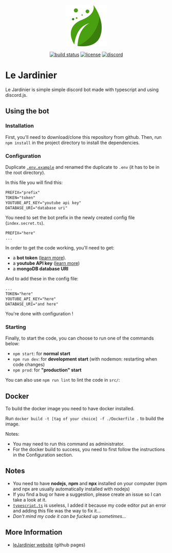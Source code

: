 <p align="center">
  <img src="https://github.com/valflrt/lejardinier/blob/pages/pp.png?raw=true" width="128px" height="auto">

  <p align="center">
    <a href="https://github.com/valflrt/lejardinier/actions/workflows/push.yml"><img alt="build status" src="https://img.shields.io/github/workflow/status/valflrt/lejardinier/Build" /></a>
    <a href="https://github.com/valflrt/lejardinier/blob/main/LICENSE"><img alt="license" src="https://img.shields.io/github/license/valflrt/lejardinier" /></a>
    <a href="https://discord.gg/8PA9M2rqgd" target="_blank"><img alt="discord" src="https://img.shields.io/discord/774689668309450833?color=rgb%2888%2C%20101%2C%20242%29&label=discord&logo=discord&logoColor=%23fff" /></a>
  </p>
</p>

# Le Jardinier

Le Jardinier is simple simple discord bot made with typescript and using discord.js.

## Using the bot

### Installation

First, you'll need to download/clone this repository from github.
Then, run `npm install` in the project directory to install the dependencies.

### Configuration

Duplicate [`.env.example`](./.env.example) and renamed the duplicate to `.env` (it has to be in the root directory).

In this file you will find this:

```
PREFIX="prefix"
TOKEN="token"
YOUTUBE_API_KEY="youtube api key"
DATABASE_URI="database uri"
```

You need to set the bot prefix in the newly created config file (`index.secret.ts`).

```
PREFIX="here"
...
```

In order to get the code working, you'll need to get:

- a **bot token** ([learn more](https://discordjs.guide/preparations/setting-up-a-bot-application.html)).
- a **youtube API key** ([learn more](https://www.embedplus.com/how-to-create-a-youtube-api-key.aspx))
- a **mongoDB database URI**

And to add these in the config file:

```
...
TOKEN="here"
YOUTUBE_API_KEY="here"
DATABASE_URI="and here"
```

You're done with configuration !

### Starting

Finally, to start the code, you can choose to run one of the commands below:

- `npm start`: for **normal start**
- `npm run dev`: for **development start** (with nodemon: restarting when code changes)
- `npm prod`: for **"production" start**

You can also use `npm run lint` to lint the code in `src/`:

## Docker

To build the docker image you need to have docker installed.

Run `docker build -t [tag of your choice] -f ./Dockerfile .` to build the image.

Notes:

- You may need to run this command as administrator.
- For the docker build to success, you need to first follow the instructions in the Configuration section.

## Notes

- You need to have **nodejs**, **npm** and **npx** installed on your computer (npm and npx are usually automatically installed with nodejs)
- If you find a bug or have a suggestion, please create an issue so I can take a look at it.
- [`typescript.ts`](./typescript.ts) is useless, I added it because my code editor put an error and adding this file was the way to fix it...
- _Don't mind my code it can be fucked up sometimes..._

## More Information

- [leJardinier website](https://valflrt.github.io/lejardinier/) (github pages)
